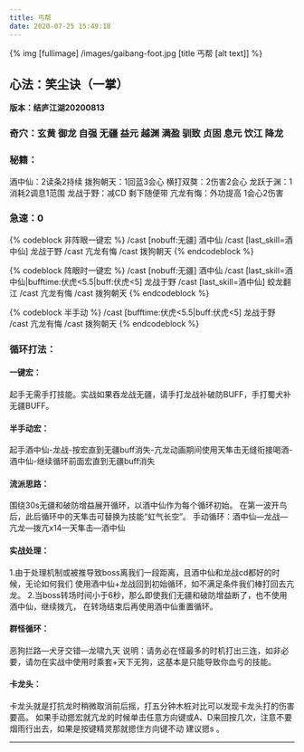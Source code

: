 ```yaml
---
title: 丐帮
date: 2020-07-25 15:49:18
---
```

{% img [fullimage] /images/gaibang-foot.jpg [title 丐帮 [alt text]] %}
## 心法：笑尘诀（一掌）

**版本：结庐江湖20200813**

### 奇穴：玄黄 御龙 自强 无疆 益元 越渊 满盈 驯致 贞固 息元 饮江 降龙

### 秘籍：
酒中仙：2读条2持续
拨狗朝天：1回蓝3会心
横打双獒：2伤害2会心
龙跃于渊：1消耗2调息1范围
龙战于野：减CD 剩下随便带
亢龙有悔：外功提高 1会心2伤害
	
### 急速：0
{% codeblock 非阵眼一键宏 %}
/cast [nobuff:无疆] 酒中仙
/cast [last_skill=酒中仙] 龙战于野
/cast 亢龙有悔
/cast 拨狗朝天
{% endcodeblock %}

{% codeblock 阵眼时一键宏 %}
/cast [nobuff:无疆] 酒中仙
/cast [last_skill=酒中仙|bufftime:伏虎<5.5|buff:伏虎<5] 龙战于野
/cast [last_skill=酒中仙] 蛟龙翻江
/cast 亢龙有悔
/cast 拨狗朝天
{% endcodeblock %}

{% codeblock 半手动 %}
/cast [bufftime:伏虎<5.5|buff:伏虎<5] 龙战于野
/cast 亢龙有悔
/cast 拨狗朝天
{% endcodeblock %}

### 循环打法：
#### 一键宏：
起手无需手打技能。实战如果吞龙战无疆，请手打龙战补破防BUFF，手打蜀犬补无疆BUFF。

#### 半手动宏：
起手酒中仙-龙战-按宏直到无疆buff消失-亢龙动画期间使用天隼击无缝衔接喝酒-酒中仙-继续循环前面宏直到无疆buff消失

#### 流派思路：
围绕30s无疆和破防增益展开循环，以酒中仙作为每个循环初始。
在第一波开鸟后，此后循环中的天隼击可替换为技能“虹气长空”。
手动循环：酒中仙—龙战—亢龙—拨亢x14—天隼击—酒中仙
#### 实战处理：
1.由于处理机制或被推导致boss离我们一段距离，且酒中仙和龙战cd都好的时候，无论如何我们
使用酒中仙+龙战回到初始循环，如不满足条件我们棒打回去亢龙。
2.当boss转场时间小于6秒，那么即使我们无疆和破防增益断了，也不使用酒中仙，继续拨亢，
在转场结束后再使用酒中仙重置循环。
#### 群怪循环：
恶狗拦路—犬牙交错—龙啸九天
说明：请务必在怪最多的时机打出三连，如非必要，请勿在实战中使用时乘套+天下无狗，这基本是只能导致你血亏的技能。
#### 卡龙头：
卡龙头就是打抗龙时稍微取消前后摇，打五分钟木桩对比可以发现卡龙头打的伤害要高。
如果手动摁宏就亢龙的时候单击任意方向键或A、D来回按几次，注意不要烟雨行出去，如果是按键精灵那就摁住方向键不动 建议摁s 。

---